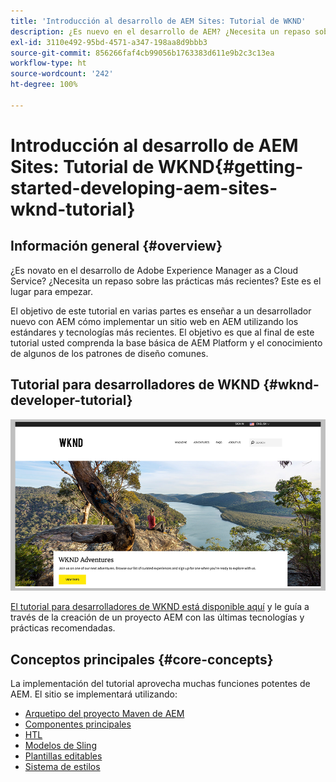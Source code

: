 ```yaml
---
title: 'Introducción al desarrollo de AEM Sites: Tutorial de WKND'
description: ¿Es nuevo en el desarrollo de AEM? ¿Necesita un repaso sobre las prácticas recomendadas? Este es el lugar para empezar. El objetivo de este tutorial en varias partes es enseñar a un desarrollador nuevo con AEM cómo implementar un sitio web en AEM utilizando los estándares y tecnologías más recientes.
exl-id: 3110e492-95bd-4571-a347-198aa8d9bbb3
source-git-commit: 856266faf4cb99056b1763383d611e9b2c3c13ea
workflow-type: ht
source-wordcount: '242'
ht-degree: 100%

---
```


# Introducción al desarrollo de AEM Sites: Tutorial de WKND{#getting-started-developing-aem-sites-wknd-tutorial}

## Información general {#overview}

¿Es novato en el desarrollo de Adobe Experience Manager as a Cloud Service? ¿Necesita un repaso sobre las prácticas más recientes? Este es el lugar para empezar.

El objetivo de este tutorial en varias partes es enseñar a un desarrollador nuevo con AEM cómo implementar un sitio web en AEM utilizando los estándares y tecnologías más recientes. El objetivo es que al final de este tutorial usted comprenda la base básica de AEM Platform y el conocimiento de algunos de los patrones de diseño comunes.

## Tutorial para desarrolladores de WKND {#wknd-developer-tutorial}

![WKND](assets/wknd-tutorial-homepage.png)

[El tutorial para desarrolladores de WKND está disponible aquí](https://experienceleague.adobe.com/docs/experience-manager-learn/getting-started-wknd-tutorial-develop/overview.html?lang=es) y le guía a través de la creación de un proyecto AEM con las últimas tecnologías y prácticas recomendadas.

## Conceptos principales {#core-concepts}

La implementación del tutorial aprovecha muchas funciones potentes de AEM. El sitio se implementará utilizando:

* [Arquetipo del proyecto Maven de AEM](https://experienceleague.adobe.com/docs/experience-manager-core-components/using/developing/archetype/overview.html?lang=es)
* [Componentes principales](https://experienceleague.adobe.com/docs/experience-manager-core-components/using/introduction.html?lang=es)
* [HTL](https://experienceleague.adobe.com/docs/experience-manager-htl/using/getting-started/getting-started.html?lang=es)
* [Modelos de Sling](https://sling.apache.org/documentation/bundles/models.html)
* [Plantillas editables](https://experienceleague.adobe.com/docs/experience-manager-learn/sites/page-authoring/template-editor-feature-video-use.html?lang=es)
* [Sistema de estilos](https://experienceleague.adobe.com/docs/experience-manager-learn/sites/page-authoring/style-system-feature-video-use.html?lang=es)
